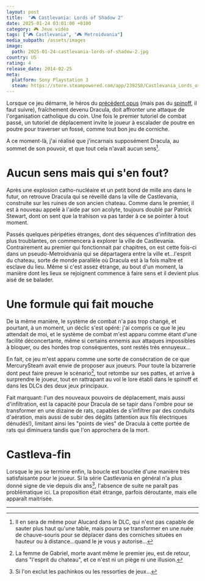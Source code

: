 ```yaml
---
layout: post
title:  "🎮 Castlevania: Lords of Shadow 2"
date: 2025-01-24 03:01:00 +0100
category: 🎮 Jeux vidéo
tags: ["🎮 Castlevania", "🎮 Metroidvania"]
media_subpath: /assets/images
image:
  path: 2025-01-24-castlevania-lords-of-shadow-2.jpg
country: US
rating: 4
release_date: 2014-02-25
meta:
  platform: Sony Playstation 3
  steam: https://store.steampowered.com/app/239250/Castlevania_Lords_of_Shadow_2/
---
```


Lorsque ce jeu démarre, le héros du [précédent opus](/posts/castlevania-lords-of-shadow/) (mais pas du [spinoff](/posts/castlevania-lords-of-shadow-mirror-of-fate/), il faut suivre), fraîchement devenu Dracula, doit affronter une attaque de l'organisation catholique du coin. Une fois le premier tutoriel de combat passé, un tutoriel de déplacement invite le joueur à escalader de poutre en poutre pour traverser un fossé, comme tout bon jeu de corniche.

A ce moment-là, j'ai réalisé que j'incarnais supposément Dracula, au sommet de son pouvoir, et que tout cela n'avait aucun sens[^1].

# Aucun sens mais qui s'en fout?

Après une explosion catho-nucléaire et un petit bond de mille ans dans le futur, on retrouve Dracula qui se réveillé dans la ville de Castlevania, construite sur les ruines de son ancien chateau. Comme dans le premier, il est à nouveau appelé à l'aide par son acolyte, toujours doublé par Patrick Stewart, dont on sent que la trahison va pas tarder à ce se pointer à tout moment.

Passés quelques péripéties étranges, dont des séquences d'infiltration des plus troublantes, on commencera à explorer la ville de Castlevania. Contrairement au premier qui fonctionnait par chapitres, on est cette fois-ci dans un pseudo-Metroidvania qui se départagera entre la ville et...l'esprit du chateau, sorte de monde parallèle où Dracula est à la fois maître et esclave du lieu. Même si c'est assez étrange, au bout d'un moment, la manière dont les lieux se rejoignent commence à faire sens et il devient plus aisé de se balader.

# Une formule qui fait mouche

De la même manière, le système de combat n'a pas trop changé, et pourtant, à un moment, un déclic s'est opéré: j'ai compris ce que le jeu attendait de moi, et le système de combat m'est apparu comme étant d'une facilité déconcertante, même si certains ennemis aux attaques impossibles à bloquer, ou des hordes trop conséquentes, sont restés très ennuyeux...

En fait, ce jeu m'est apparu comme une sorte de consécration de ce que MercurySteam avait envie de proposer aux joueurs. Pour toute la bizarrerie dont peut faire preuve le scénario[^2], tout retombe sur ses pattes, et arrive à surprendre le joueur, tout en rattrapant au vol le lore établi dans le spinoff et dans les DLCs des deux jeux principaux.

Fait marquant: l'un des nouveaux pouvoirs de déplacement, mais aussi d'infiltration, est la capacité pour Dracula de se tapir dans l'ombre pour se transformer en une dizaine de rats, capables de s'infiltrer par des conduits d'aération, mais aussi de subir des dégâts (attention aux fils électriques dénudés!), limitant ainsi les "points de vies" de Dracula à cette portée de rats qui diminuera tandis que l'on approchera de la mort.

# Castleva-fin

Lorsque le jeu se termine enfin, la boucle est bouclée d'une manière très satisfaisante pour le joueur. Si la série Castlevania en général n'a plus donné signe de vie depuis dix ans[^3], l'absence de suite ne paraît pas problématique ici. La proposition était étrange, parfois déroutante, mais elle apparaît maitrisée.

* * *
[^1]: Il en sera de même pour Alucard dans le DLC, qui n'est pas capable de sauter plus haut qu'une table, mais pourra se transformer en une nuée de chauve-souris pour se déplacer dans des corniches situées en hauteur ou à distance...quand le je vous y autorise...
[^2]: La femme de Gabriel, morte avant même le premier jeu, est de retour, dans "l'esprit du chateau", et ce n'est ni un piège ni une illusion.
[^3]: Si l'on exclut les pachinkos ou les ressorties de jeux...
